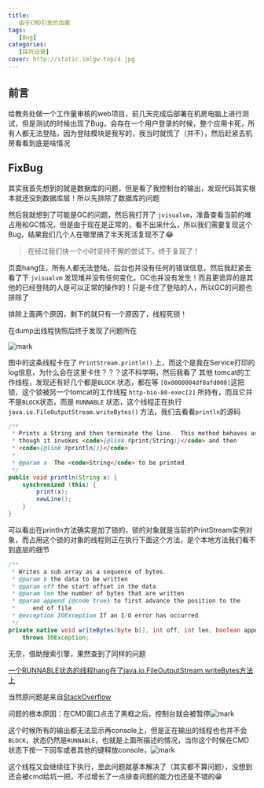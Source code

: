 ```yaml
---
title: 
   由于CMD引发的血案
tags:
   [Bug]
categories:
   [踩坑记录]
cover: http://static.imlgw.top/4.jpg
---
```


## 前言

给教务处做一个工作量审核的web项目，前几天完成后部署在机房电脑上进行测试，但是测试的时候出现了Bug，会存在一个用户登录的时候，整个应用卡死，所有人都无法登陆，因为登陆模块是我写的，我当时就慌了（并不），然后赶紧去机房看看到底是啥情况

## FixBug

其实我首先想到的就是数据库的问题，但是看了我控制台的输出，发现代码其实根本就还没到数据库层！所以先排除了数据库的问题

然后我就想到了可能是GC的问题，然后我打开了 `jvisualvm`，准备查看当前的堆占用和GC情况，但是由于现在是正常的，看不出来什么，所以我们需要复现这个Bug，结果我们几个人在哪里搞了半天死活复现不了😂

> 在经过我们快一个小时坚持不懈的尝试下，终于复现了！

页面hang住，所有人都无法登陆，后台也并没有任何的错误信息，然后我赶紧去看了下 `jvisualvm` 发现堆并没有任何变化，GC也并没有发生！而且更诡异的是其他的已经登陆的人是可以正常的操作的！只是卡住了登陆的人，所以GC的问题也排除了

排除上面两个原因，剩下的就只有一个原因了，线程死锁！

在dump出线程快照后终于发现了问题所在

![mark](http://static.imlgw.top/blog/20191208/XKUriuCE9nTb.png?imageslim)

图中的这条线程卡在了 `PrintStream.println()` 上，而这个是我在Service打印的log信息，为什么会在这里卡住？？？这不科学啊，然后我看了 其他 tomcat的工作线程，发现还有好几个都是`BLOCK` 状态，都在等 `[0x0000004df8afd000]`这把锁，这个锁被另一个tomcat的工作线程 `http-bio-80-exec[2]` 所持有，而且它并不是`BLOCK`状态，而是 `RUNNABLE` 状态，这个线程正在执行 `java.io.FileOutputStream.writeBytes()` 方法，我们去看看`println`的源码

```java
/**
 * Prints a String and then terminate the line.  This method behaves as
 * though it invokes <code>{@link #print(String)}</code> and then
 * <code>{@link #println()}</code>.
 *
 * @param x  The <code>String</code> to be printed.
 */
public void println(String x) {
    synchronized (this) {
        print(x);
        newLine();
    }
}
```

可以看出在println方法确实是加了锁的，锁的对象就是当前的PrintStream实例对象，而占用这个锁的对象的线程则正在执行下面这个方法，是个本地方法我们看不到底层的细节

```java
/**
 * Writes a sub array as a sequence of bytes.
 * @param b the data to be written
 * @param off the start offset in the data
 * @param len the number of bytes that are written
 * @param append {@code true} to first advance the position to the
 *     end of file
 * @exception IOException If an I/O error has occurred.
 */
private native void writeBytes(byte b[], int off, int len, boolean append)
    throws IOException;
```

无奈，借助搜索引擎，果然查到了同样的问题 

[一个RUNNABLE状态的线程hang在了java.io.FileOutputStream.writeBytes方法上](https://my.oschina.net/u/1030459/blog/908007)

当然原问题是来自[StackOverflow](https://stackoverflow.com/questions/634102/log4j-is-hanging-my-application-what-am-i-doing-wrong) 

问题的根本原因：在CMD窗口点击了黑框之后，控制台就会被暂停![mark](http://static.imlgw.top/blog/20191208/1em5YGsoGyxT.png?imageslim)

这个时候所有的输出都无法显示再console上，但是正在输出的线程也也并不会`BLOCK`，状态仍然是`RUNNABLE`，也就是上面所描述的情况，当你这个时候在CMD状态下按一下回车或者其他的键释放console，![mark](http://static.imlgw.top/blog/20191208/4RXkNizHfNsP.png?imageslim)

这个线程又会继续往下执行，至此问题就基本解决了（其实都不算问题），没想到还会被cmd给坑一把，不过增长了一点排查问题的能力也还是不错的😁